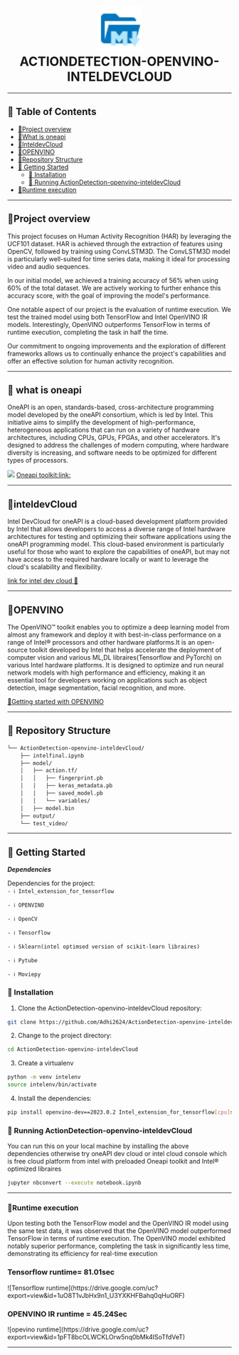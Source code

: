 <div align="center">
<h1 align="center">
<img src="https://raw.githubusercontent.com/PKief/vscode-material-icon-theme/ec559a9f6bfd399b82bb44393651661b08aaf7ba/icons/folder-markdown-open.svg" width="100" />
<br>ACTIONDETECTION-OPENVINO-INTELDEVCLOUD</h1>

</div>

---

## 📖 Table of Contents
- [📍Project overview](#-overview)
- [📍What is oneapi](#-features)
- [📍InteldevCloud](#-inteldevCloud)
- [📍OPENVINO](#modules)
- [📍Repository Structure](#-repository-structure)
- [🚀 Getting Started](#-getting-started)
    - [🔧 Installation](#-installation)
    - [🤖 Running ActionDetection-openvino-inteldevCloud](#-running-ActionDetection-openvino-inteldevCloud)
- [📍Runtime execution](#-Runtime-execution)

---

## 📍Project overview

   This project focuses on Human Activity Recognition (HAR) by leveraging the UCF101 dataset. HAR is achieved through the extraction of features using OpenCV, followed by training using ConvLSTM3D. The ConvLSTM3D model is particularly well-suited for time series data, making it ideal for processing video and audio sequences.

In our initial model, we achieved a training accuracy of 56% when using 60% of the total dataset. We are actively working to further enhance this accuracy score, with the goal of improving the model's performance.

One notable aspect of our project is the evaluation of runtime execution. We test the trained model using both TensorFlow and Intel OpenVINO IR models. Interestingly, OpenVINO outperforms TensorFlow in terms of runtime execution, completing the task in half the time.

Our commitment to ongoing improvements and the exploration of different frameworks allows us to continually enhance the project's capabilities and offer an effective solution for human activity recognition.



---

## 📍 what is oneapi

   OneAPI is an open, standards-based, cross-architecture programming model developed by the oneAPI consortium, which is led by Intel. This initiative aims to simplify the development of high-performance, heterogeneous applications that can run on a variety of hardware architectures, including CPUs, GPUs, FPGAs, and other accelerators. It's designed to address the challenges of modern computing, where hardware diversity is increasing, and software needs to be optimized for different types of processors.

   <img src='https://www.intel.com/content/dam/developer/articles/technical/oneapi-what-is-it/f1-oneapi-specification-stack.png' />
<a href='https://www.intel.com/content/www/us/en/developer/tools/oneapi/toolkits.html'>Oneapi toolkit:link:</a>



---

## 📍inteldevCloud

Intel DevCloud for oneAPI is a cloud-based development platform provided by Intel that allows developers to access a diverse range of Intel hardware architectures for testing and optimizing their software applications using the oneAPI programming model. This cloud-based environment is particularly useful for those who want to explore the capabilities of oneAPI, but may not have access to the required hardware locally or want to leverage the cloud's scalability and flexibility.

<a href='https://consumer.intel.com/intelcorpb2c.onmicrosoft.com/B2C_1A_UnifiedLogin_SISU_CML_SAML/generic/login?entityId=www.intel.com&ui_locales=en'> link for intel dev cloud 🔗</a>

---


## 📍OPENVINO

The OpenVINO™ toolkit enables you to optimize a deep learning model from almost any framework and deploy it with best-in-class performance on a range of Intel® processors and other hardware platforms.It is an open-source toolkit developed by Intel that helps accelerate the deployment of computer vision and various ML,DL libraires(Tensorflow and PyTorch) on various Intel hardware platforms. It is designed to optimize and run neural network models with high performance and efficiency, making it an essential tool for developers working on applications such as object detection, image segmentation, facial recognition, and more.

<a href='https://docs.openvino.ai/2023.0/openvino_docs_install_guides_overview.html?ENVIRONMENT=DEV_TOOLS&OP_SYSTEM=WINDOWS&VERSION=v_2023_0_2&DISTRIBUTION=PIP'>🔗Getting started with OPENVINO</a>

---



## 📂 Repository Structure

```sh
└── ActionDetection-openvino-inteldevCloud/
    ├── intelfinal.ipynb
    ├── model/
    │   ├── action.tf/
    │   │   ├── fingerprint.pb
    │   │   ├── keras_metadata.pb
    │   │   ├── saved_model.pb
    │   │   └── variables/
    │   ├── model.bin
    ├── output/
    └── test_video/

```

---




## 🚀 Getting Started

***Dependencies***

Dependencies for the project:  
`- ℹ️ Intel_extension_for_tensorflow`

`- ℹ️ OPENVINO`

`- ℹ️ OpenCV`

`- ℹ️ Tensorflow`

`- ℹ️ Sklearn(intel optimsed version of scikit-learn libraires)`

`- ℹ️ Pytube`

`- ℹ️ Moviepy`

### 🔧 Installation

1. Clone the ActionDetection-openvino-inteldevCloud repository:
```sh
git clone https://github.com/Adhi2624/ActionDetection-openvino-inteldevCloud
```

2. Change to the project directory:
```sh
cd ActionDetection-openvino-inteldevCloud
```
3. Create a virtualenv
```sh
python -m venv intelenv
source intelenv/bin/activate
```


4. Install the dependencies:
```sh
pip install openvino-dev==2023.0.2 Intel_extension_for_tensorflow[cpu]scikit-learn-intelex opendatasets opencv-contrib-python Tensorflow==2.13 pytube moviepy
```

### 🤖 Running ActionDetection-openvino-inteldevCloud
You can run this on your local machine by installing the above dependencies otherwise try oneAPI dev cloud or intel cloud console which is free cloud platform from intel with preloaded Oneapi toolkit and Intel® optimized libraires
```sh
jupyter nbconvert --execute notebook.ipynb
```
---

### 📍Runtime execution

   Upon testing both the TensorFlow model and the OpenVINO IR model using the same test data, it was observed that the OpenVINO model outperformed TensorFlow in terms of runtime execution. The OpenVINO model exhibited notably superior performance, completing the task in significantly less time, demonstrating its efficiency for real-time execution

<h3>Tensorflow runtime= 81.01sec</h3>
![Tensorflow runtime](https://drive.google.com/uc?export=view&id=1uO8T1vJbHx9n1_U3YXKHFBahq0qHuORF)

<h3>OPENVINO IR runtime = 45.24Sec</h3>
![opevino runtime](https://drive.google.com/uc?export=view&id=1pFT8bcOLWCKLOrw5nq0bMk4ISoTfdVeT)




---



